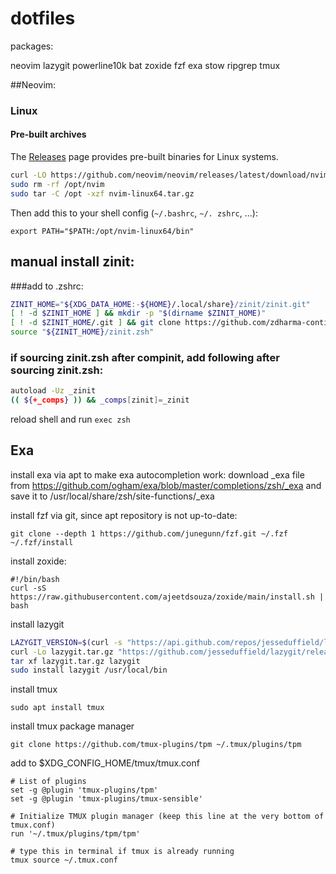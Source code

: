 # dotfiles

packages:

neovim
lazygit
powerline10k
bat
zoxide
fzf
exa
stow
ripgrep
tmux


##Neovim:
### Linux

#### Pre-built archives

The [Releases](https://github.com/neovim/neovim/releases) page provides pre-built binaries for Linux systems.

```sh
curl -LO https://github.com/neovim/neovim/releases/latest/download/nvim-linux64.tar.gz
sudo rm -rf /opt/nvim
sudo tar -C /opt -xzf nvim-linux64.tar.gz
```

Then add this to your shell config (`~/.bashrc`, `~/. zshrc`, ...):

    export PATH="$PATH:/opt/nvim-linux64/bin"

## manual install zinit:

###add to .zshrc:
```bash
ZINIT_HOME="${XDG_DATA_HOME:-${HOME}/.local/share}/zinit/zinit.git"
[ ! -d $ZINIT_HOME ] && mkdir -p "$(dirname $ZINIT_HOME)"
[ ! -d $ZINIT_HOME/.git ] && git clone https://github.com/zdharma-continuum/zinit.git "$ZINIT_HOME"
source "${ZINIT_HOME}/zinit.zsh"
```

### if sourcing zinit.zsh after compinit, add following after sourcing zinit.zsh:
```bash
autoload -Uz _zinit
(( ${+_comps} )) && _comps[zinit]=_zinit
```
reload shell and run ```exec zsh```

## Exa

install exa via apt
to make exa autocompletion work:
download _exa file from https://github.com/ogham/exa/blob/master/completions/zsh/_exa
and save it to /usr/local/share/zsh/site-functions/_exa

install fzf via git, since apt repository is not up-to-date:
```
git clone --depth 1 https://github.com/junegunn/fzf.git ~/.fzf
~/.fzf/install
```

install zoxide:
```
#!/bin/bash
curl -sS https://raw.githubusercontent.com/ajeetdsouza/zoxide/main/install.sh | bash
```
install lazygit
```bash
LAZYGIT_VERSION=$(curl -s "https://api.github.com/repos/jesseduffield/lazygit/releases/latest" | grep -Po '"tag_name": "v\K[^"]*')
curl -Lo lazygit.tar.gz "https://github.com/jesseduffield/lazygit/releases/latest/download/lazygit_${LAZYGIT_VERSION}_Linux_x86_64.tar.gz"
tar xf lazygit.tar.gz lazygit
sudo install lazygit /usr/local/bin
```

install tmux
```
sudo apt install tmux
```
install tmux package manager
```
git clone https://github.com/tmux-plugins/tpm ~/.tmux/plugins/tpm
```

add to $XDG_CONFIG_HOME/tmux/tmux.conf 
```
# List of plugins
set -g @plugin 'tmux-plugins/tpm'
set -g @plugin 'tmux-plugins/tmux-sensible'

# Initialize TMUX plugin manager (keep this line at the very bottom of tmux.conf)
run '~/.tmux/plugins/tpm/tpm'   

# type this in terminal if tmux is already running
tmux source ~/.tmux.conf
```
